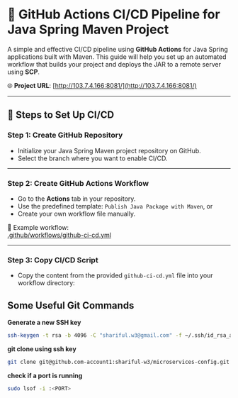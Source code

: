 # 🚀 GitHub Actions CI/CD Pipeline for Java Spring Maven Project

A simple and effective CI/CD pipeline using **GitHub Actions** for Java Spring applications built with Maven. This guide will help you set up an automated workflow that builds your project and deploys the JAR to a remote server using **SCP**.

🌐 **Project URL**: [http://103.7.4.166:8081/](http://103.7.4.166:8081/)

---

## 🧩 Steps to Set Up CI/CD

### Step 1: Create GitHub Repository
- Initialize your Java Spring Maven project repository on GitHub.
- Select the branch where you want to enable CI/CD.

---

### Step 2: Create GitHub Actions Workflow
- Go to the **Actions** tab in your repository.
- Use the predefined template: `Publish Java Package with Maven`, or
- Create your own workflow file manually.

📁 Example workflow:  
[.github/workflows/github-ci-cd.yml](./.github/workflows/github-ci-cd.yml)

---

### Step 3: Copy CI/CD Script
- Copy the content from the provided `github-ci-cd.yml` file into your workflow directory:


## Some Useful Git Commands

<summary><strong>Generate a new SSH key</strong></summary>

```bash
ssh-keygen -t rsa -b 4096 -C "shariful.w3@gmail.com" -f ~/.ssh/id_rsa_account1
```

<summary><strong>git clone using ssh key</strong></summary>

```bash
git clone git@github.com-account1:shariful-w3/microservices-config.git
```

<summary><strong>check if a port is running</strong></summary>

```bash
sudo lsof -i :<PORT>
```
